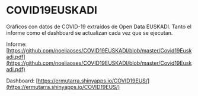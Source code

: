 # COVID19EUSKADI
Gráficos con datos de COVID-19 extraídos de Open Data EUSKADI. Tanto el informe como el dashboard se actualizan cada vez que se ejecutan.

Informe:
[https://github.com/noeliaoses/COVID19EUSKADI/blob/master/Covid19Euskadi.pdf](https://github.com/noeliaoses/COVID19EUSKADI/blob/master/Covid19Euskadi.pdf)

Dashboard: 
[https://ermutarra.shinyapps.io/COVID19EUS/](https://ermutarra.shinyapps.io/COVID19EUS/)
